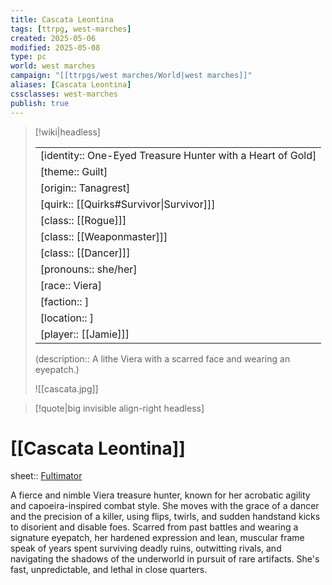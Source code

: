 ```yaml
---
title: Cascata Leontina
tags: [ttrpg, west-marches]
created: 2025-05-06
modified: 2025-05-08
type: pc
world: west marches
campaign: "[[ttrpgs/west marches/World|west marches]]"
aliases: [Cascata Leontina]
cssclasses: west-marches
publish: true
---
```


> [!wiki|headless]
>
> |               |
> | ------------- |
> | [identity:: One-Eyed Treasure Hunter with a Heart of Gold] |
> | [theme:: Guilt] |
> | [origin:: Tanagrest] |
> | [quirk:: [[Quirks#Survivor\|Survivor]]] |
> | [class:: [[Rogue]]] |
> | [class:: [[Weaponmaster]]] |
> | [class:: [[Dancer]]] |
> | [pronouns:: she/her] |
> | [race:: Viera] |
> | [faction:: ] |
> | [location:: ] |
> | [player:: [[Jamie]]] |
>
> (description:: A lithe Viera with a scarred face and wearing an eyepatch.)
>
> ![[cascata.jpg]]

> [!quote|big invisible align-right headless]

# [[Cascata Leontina]]

sheet:: [Fultimator](https://fultimator.com/character-sheet/A2ZilaCajai6HWufGUww)

A fierce and nimble Viera treasure hunter, known for her acrobatic agility and capoeira-inspired combat style. She moves with the grace of a dancer and the precision of a killer, using flips, twirls, and sudden handstand kicks to disorient and disable foes. Scarred from past battles and wearing a signature eyepatch, her hardened expression and lean, muscular frame speak of years spent surviving deadly ruins, outwitting rivals, and navigating the shadows of the underworld in pursuit of rare artifacts. She's fast, unpredictable, and lethal in close quarters.
